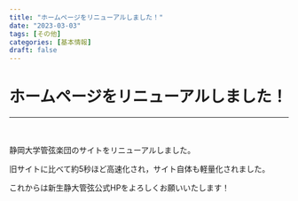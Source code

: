 ```yaml
---
title: "ホームページをリニューアルしました！"
date: "2023-03-03"
tags: [その他]
categories: [基本情報]
draft: false
---
```


# ホームページをリニューアルしました！

---
　

静岡大学管弦楽団のサイトをリニューアルしました。

旧サイトに比べて約5秒ほど高速化され，サイト自体も軽量化されました。

これからは新生静大管弦公式HPをよろしくお願いいたします！